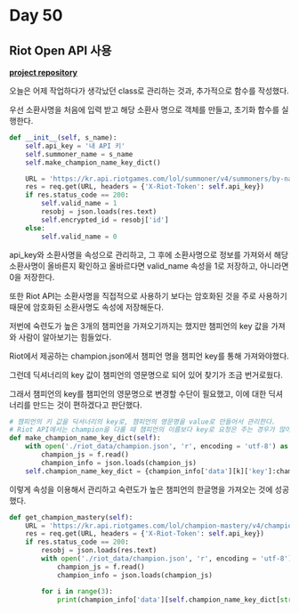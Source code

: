 # Day 50
## Riot Open API 사용
[**project repository**](https://github.com/KrTeaparty/Riot_API)

오늘은 어제 작업하다가 생각났던 class로 관리하는 것과, 추가적으로 함수를 작성했다.

우선 소환사명을 처음에 입력 받고 해당 소환사 명으로 객체를 만들고, 초기화 함수를 실행한다.
```python
def __init__(self, s_name):
    self.api_key = '내 API 키'
    self.summoner_name = s_name
    self.make_champion_name_key_dict()

    URL = 'https://kr.api.riotgames.com/lol/summoner/v4/summoners/by-name/' + self.summoner_name
    res = req.get(URL, headers = {'X-Riot-Token': self.api_key})
    if res.status_code == 200:
        self.valid_name = 1
        resobj = json.loads(res.text)
        self.encrypted_id = resobj['id']
    else:
        self.valid_name = 0
```
api_key와 소환사명을 속성으로 관리하고, 그 후에 소환사명으로 정보를 가져와서 해당 소환사명이 올바른지 확인하고 올바르다면 valid_name 속성을 1로 저장하고, 아니라면 0을 저장한다. 

또한 Riot API는 소환사명을 직접적으로 사용하기 보다는 암호화된 것을 주로 사용하기 때문에 암호화된 소환사명도 속성에 저장해둔다.  

저번에 숙련도가 높은 3개의 챔피언을 가져오기까지는 했지만 챔피언의 key 값을 가져와 사람이 알아보기는 힘들었다.

Riot에서 제공하는 champion.json에서 챔피언 명을 챔피언 key를 통해 가져와야했다.

그런데 딕셔너리의 key 값이 챔피언의 영문명으로 되어 있어 찾기가 조금 번거로웠다.

그래서 챔피언의 key를 챔피언의 영문명으로 변경할 수단이 필요했고, 이에 대한 딕셔너리를 만드는 것이 편하겠다고 판단했다.
```python
# 챔피언의 키 값을 딕셔너리의 key로, 챔피언의 영문명을 value로 만들어서 관리한다.
# Riot API에서는 champion을 다룰 때 챔피언의 이름보다 key로 요청은 주는 경우가 많아서 이렇게 지정한다.
def make_champion_name_key_dict(self):
    with open('./riot_data/champion.json', 'r', encoding = 'utf-8') as f:
        champion_js = f.read()
        champion_info = json.loads(champion_js)
    self.champion_name_key_dict = {champion_info['data'][k]['key']:champion_info['data'][k]['id'] for k in champion_info['data']}
```
이렇게 속성을 이용해서 관리하고 숙련도가 높은 챔피언의 한글명을 가져오는 것에 성공했다.
```python
def get_champion_mastery(self):
    URL = 'https://kr.api.riotgames.com/lol/champion-mastery/v4/champion-masteries/by-summoner/' + self.encrypted_id
    res = req.get(URL, headers = {'X-Riot-Token': self.api_key})
    if res.status_code == 200:
        resobj = json.loads(res.text)
        with open('./riot_data/champion.json', 'r', encoding = 'utf-8') as f:
            champion_js = f.read()
            champion_info = json.loads(champion_js)

        for i in range(3):
            print(champion_info['data'][self.champion_name_key_dict[str(resobj[i]['championId'])]]['name'], end=' ')
```